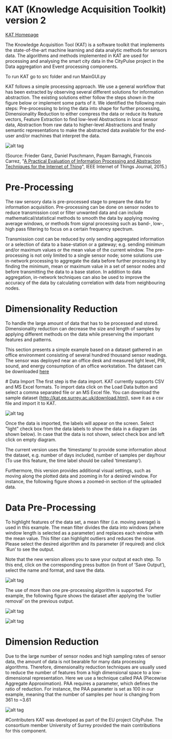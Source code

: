 # KAT (Knowledge Acquisition Toolkit) version 2

[KAT Homepage](http://kat.ee.surrey.ac.uk/)

 The Knowledge Acquisition Tool (KAT) is a software toolkit that implements the state-of-the-art machine learning and data analytic methods for sensors data. The algorithms and methods implemented in KAT are used for processing and analysing the smart city data in the CityPulse project in the Data aggregation and Event processing components.  

To run KAT go to src folder and run MainGUI.py

KAT follows a simple processing approach. We use a general workflow that has been extracted by observing several different solutions for information abstraction. The existing solutions either follow the steps shown in the figure below or implement some parts of it. We identified the following main steps: Pre-processing to bring the data into shape for further processing, Dimensionality Reduction to either compress the data or reduce its feature vectors, Feature Extraction to find low-level Abstractions in local sensor data, Abstraction from raw data to higher-level Abstractions and finally semantic representations to make the abstracted data available for the end-user and/or machines that interpret the data.

![alt tag](https://github.com/CityPulse/Knowledge-Acquisition-Toolkit-2.0/blob/master/Workflow.png)

(Source: Frieder Ganz, Daniel Puschmann, Payam Barnaghi, Francois Carrez, "[A Practical Evaluation of Information Processing and Abstraction Techniques for the Internet of Thing](http://epubs.surrey.ac.uk/807336/17/ieeeiot.pdf)", IEEE Internet of Things Journal, 2015.)

# Pre-Processing
The raw sensory data is pre-processed stage to prepare the data for information acquisition. Pre-processing can be done on sensor nodes to reduce transmission cost or filter unwanted data and can include mathematical/statistical methods to smooth the data by applying moving average windows, or methods from signal processing such as band-, low-, high pass filtering to focus on a certain frequency spectrum.

Transmission cost can be reduced by only sending aggregated information or a selection of data to a base-station or a gateway; e.g. sending minimum and/or maximum values or the mean value of the current window. The pre-processing is not only limited to a single sensor node; some solutions use in-network processing to aggregate the data before further processing it by finding the minimum, mean or maximum value in a set of sensor nodes and before transmitting the data to a base station. In addition to data aggregation, in-network techniques can also be used to improve the accuracy of the data by calculating correlation with data from neighbouring nodes.

# Dimensionality Reduction
To handle the large amount of data that has to be processed and stored. Dimensionality reduction can decrease the size and length of samples by applying different methods on the data while preserving the important features and patterns.

This section presents a simple example based on a dataset gathered in an office environment consisting of several hundred thousand sensor readings. The sensor was deployed near an office desk and measured light level, PIR, sound, and energy consumption of an office workstation. The dataset can be downloaded [here](http://kat.ee.surrey.ac.uk/download.html)


# Data Import
The first step is the data import. KAT currently supports CSV and MS Excel formats. To import data click on the Load Data button and select a comma separated file or an MS Excel file. You can download the sample dataset (http://kat.ee.surrey.ac.uk/download.html), save it as a csv file and import it to KAT.

![alt tag](https://github.com/UniSurreyIoT/KAT-v2/blob/master/imgs/Sc1.PNG)


Once the data is imported, the labels will appear on the screen. Select "light" check box from the data labels to show the data in a diagram (as shown below). In case that the data is not shown, select check box and left click on empty diagram.

The current version uses the ‘timestamp’ to provide some information about the dataset, e.g. number of days included, number of samples per day/hour (To use this feature, the time label should be called ‘timestamp’). 

Furthermore, this version provides additional visual settings, such as moving along the plotted data and zooming in for a desired window. For instance, the following figure shows a zoomed-in section of the uploaded data.




# Data Pre-Processing
To highlight features of the data set, a mean filter (i.e. moving average) is used in this example. The mean filter divides the data into windows (where window length is selected as a parameter) and replaces each window with the mean value. This filter can highlight outliers and reduces the noise. Please select the desired algorithm and its parameter (if required) and click ‘Run’ to see the output. 

Note that the new version allows you to save your output at each step. To this end, click on the corresponding press button (in front of ‘Save Output’), select the name and format, and save the data.


![alt tag](https://github.com/UniSurreyIoT/KAT-v2/blob/master/imgs/Sc2.PNG)

The use of more than one pre-processing algorithm is supported. For example, the following figure shows the dataset after applying the ‘outlier removal’ on the previous output.


![alt tag](https://github.com/UniSurreyIoT/KAT-v2/blob/master/imgs/Sc3.PNG)

![alt tag](https://github.com/UniSurreyIoT/KAT-v2/blob/master/imgs/Sc4.PNG)



# Dimension Reduction

Due to the large number of sensor nodes and high sampling rates of sensor data, the amount of data is not bearable for many data processing algorithms. Therefore, dimensionality reduction techniques are usually used to reduce the number of features from a high dimensional space to a low-dimensional representation.  Here we use a technique called PAA (Piecewise Aggregate Approximation). PAA requires a parameter, which defines the ratio of reduction. For instance, the PAA parameter is set as 100 in our example, meaning that the number of samples per hour is changing from 361 to ~3.61 

![alt tag](https://github.com/UniSurreyIoT/KAT-v2/blob/master/imgs/Sc5.PNG)


#Contributers
KAT was developed as part of the EU project CityPulse. The consortium member University of Surrey provided the main contributions for this component.
